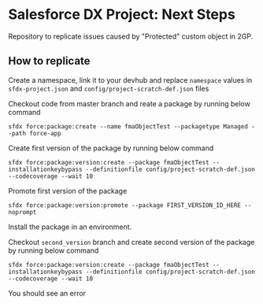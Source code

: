 # Salesforce DX Project: Next Steps

Repository to replicate issues caused by "Protected" custom object in 2GP.

## How to replicate

Create a namespace, link it to your devhub and replace `namespace` values in `sfdx-project.json` and `config/project-scratch-def.json` files

Checkout code from master branch and reate a package by running below command

`sfdx force:package:create --name fmaObjectTest --packagetype Managed --path force-app`

Create first version of the package by running below command

`sfdx force:package:version:create --package fmaObjectTest --installationkeybypass --definitionfile config/project-scratch-def.json --codecoverage --wait 10`

Promote first version of the package

`sfdx force:package:version:promote --package FIRST_VERSION_ID_HERE --noprompt`

Install the package in an environment.

Checkout `second_version` branch and create second version of the package by running below command

`sfdx force:package:version:create --package fmaObjectTest --installationkeybypass --definitionfile config/project-scratch-def.json --codecoverage --wait 10`

You should see an error
